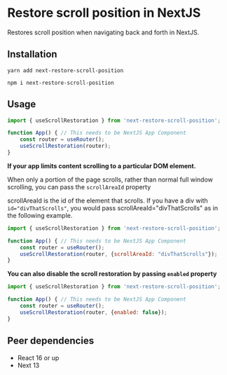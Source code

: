 # Restore scroll position in NextJS

Restores scroll position when navigating back and forth in NextJS.

## Installation

```
yarn add next-restore-scroll-position
```

```
npm i next-restore-scroll-position
```


## Usage
```js
import { useScrollRestoration } from 'next-restore-scroll-position';

function App() { // This needs to be NextJS App Component
    const router = useRouter();
    useScrollRestoration(router);
}
```

**If your app limits content scrolling to a particular DOM element.**

When only a portion of the page scrolls, rather than normal full window scrolling, you can pass the `scrollAreaId` property

scrollAreaId is the id of the element that scrolls. If you have a div with `id="divThatScrolls"`, you would pass scrollAreaId="divThatScrolls" as in the following example.

```js
import { useScrollRestoration } from 'next-restore-scroll-position';

function App() { // This needs to be NextJS App Component
    const router = useRouter();
    useScrollRestoration(router, {scrollAreaId: "divThatScrolls"});
}
```

**You can also disable the scroll restoration by passing `enabled` property**

```js
import { useScrollRestoration } from 'next-restore-scroll-position';

function App() { // This needs to be NextJS App Component
    const router = useRouter();
    useScrollRestoration(router, {enabled: false});
}
```

## Peer dependencies

- React 16 or up
- Next 13
